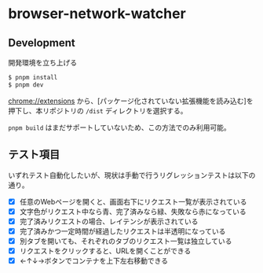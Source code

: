 # browser-network-watcher

## Development

開発環境を立ち上げる

```bash
$ pnpm install
$ pnpm dev
```

[chrome://extensions](chrome://extensions) から、[パッケージ化されていない拡張機能を読み込む]を押下し、本リポジトリの `/dist` ディレクトリを選択する。

`pnpm build` はまだサポートしていないため、この方法でのみ利用可能。

## テスト項目

いずれテスト自動化したいが、現状は手動で行うリグレッションテストは以下の通り。

- [x] 任意のWebページを開くと、画面右下にリクエスト一覧が表示されている
- [x] 文字色がリクエスト中なら青、完了済みなら緑、失敗なら赤になっている
- [x] 完了済みリクエストの場合、レイテンシが表示されている
- [x] 完了済みかつ一定時間が経過したリクエストは半透明になっている
- [x] 別タブを開いても、それぞれのタブのリクエスト一覧は独立している
- [x] リクエストをクリックすると、URLを開くことができる
- [x] ←↑↓→ボタンでコンテナを上下左右移動できる
